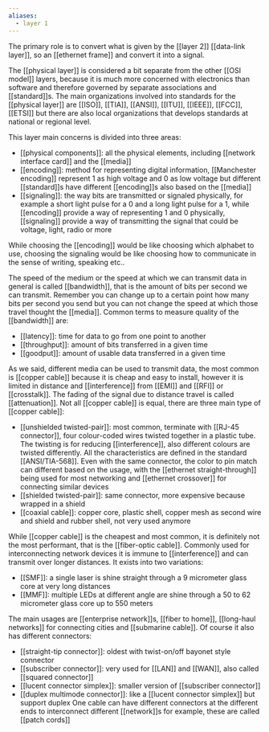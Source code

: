 ```yaml
---
aliases:
  - layer 1
---
```

The primary role is to convert what is given by the [[layer 2]] [[data-link layer]], so an [[ethernet frame]] and convert it into a signal.

The [[physical layer]] is considered a bit separate from the other [[OSI model]] layers, because it is much more concerned with electronics than software and therefore governed by separate associations and [[standard]]s. The main organizations involved into standards for the [[physical layer]] are [[ISO]], [[TIA]], [[ANSI]], [[ITU]], [[IEEE]], [[FCC]], [[ETSI]] but there are also local organizations that develops standards at national or regional level.

This layer main concerns is divided into three areas:
- [[physical components]]: all the physical elements, including [[network interface card]] and the [[media]]
- [[encoding]]: method for representing digital information, [[Manchester encoding]] represent 1 as high voltage and 0 as low voltage but different [[standard]]s have different [[encoding]]s also based on the [[media]]
- [[signaling]]: the way bits are transmitted or signaled physically, for example a short light pulse for a 0 and a long light pulse for a 1, while [[encoding]] provide a way of representing 1 and 0 physically, [[signaling]] provide a way of transmitting the signal that could be voltage, light, radio or more

While choosing the [[encoding]] would be like choosing which alphabet to use, choosing the signaling would be like choosing how to communicate in the sense of writing, speaking etc..

The speed of the medium or the speed at which we can transmit data in general is called [[bandwidth]], that is the amount of bits per second we can transmit. Remember you can change up to a certain point how many bits per second you send but you can not change the speed at which those travel thought the [[media]]. Common terms to measure quality of the [[bandwidth]] are:
- [[latency]]: time for data to go from one point to another
- [[throughput]]: amount of bits transferred in a given time
- [[goodput]]: amount of usable data transferred in a given time


As we said, different media can be used to transmit data, the most common is [[copper cable]] because it is cheap and easy to install, however it is limited in distance and [[interference]] from [[EMI]] and [[RFI]] or [[crosstalk]]. The fading of the signal due to distance travel is called [[attenuation]]. Not all [[copper cable]] is equal, there are three main type of [[copper cable]]:
- [[unshielded twisted-pair]]: most common, terminate with [[RJ-45 connector]], four colour-coded wires twisted together in a plastic tube. The twisting is for reducing [[interference]], also different colours are twisted differently. All the characteristics are defined in the standard [[ANSI/TIA-568]]. Even with the same connector, the color to pin match can different based on the usage, with the [[ethernet straight-through]] being used for most networking and [[ethernet crossover]] for connecting similar devices 
- [[shielded twisted-pair]]: same connector, more expensive because wrapped in a shield
- [[coaxial cable]]: copper core, plastic shell, copper mesh as second wire and shield and rubber shell, not very used anymore

While [[copper cable]] is the cheapest and most common, it is definitely not the most performant, that is the [[fiber-optic cable]].
Commonly used for interconnecting network devices it is immune to [[interference]] and can transmit over longer distances.
It exists into two variations:
- [[SMF]]: a single laser is shine straight through a 9 micrometer glass core at very long distances
- [[MMF]]: multiple LEDs at different angle are shine through a 50 to 62 micrometer glass core up to 550 meters

The main usages are [[enterprise network]]s, [[fiber to home]], [[long-haul networks]] for connecting cities and [[submarine cable]].
Of course it also has different connectors:
- [[straight-tip connector]]: oldest with twist-on/off bayonet style connector
- [[subscriber connector]]: very used for [[LAN]] and [[WAN]], also called [[squared connector]]
- [[lucent connector simplex]]: smaller version of [[subscriber connector]]
- [[duplex multimode connector]]: like a [[lucent connector simplex]] but support duplex
One cable can have different connectors at the different ends to interconnect different [[network]]s for example, these are called [[patch cords]]


